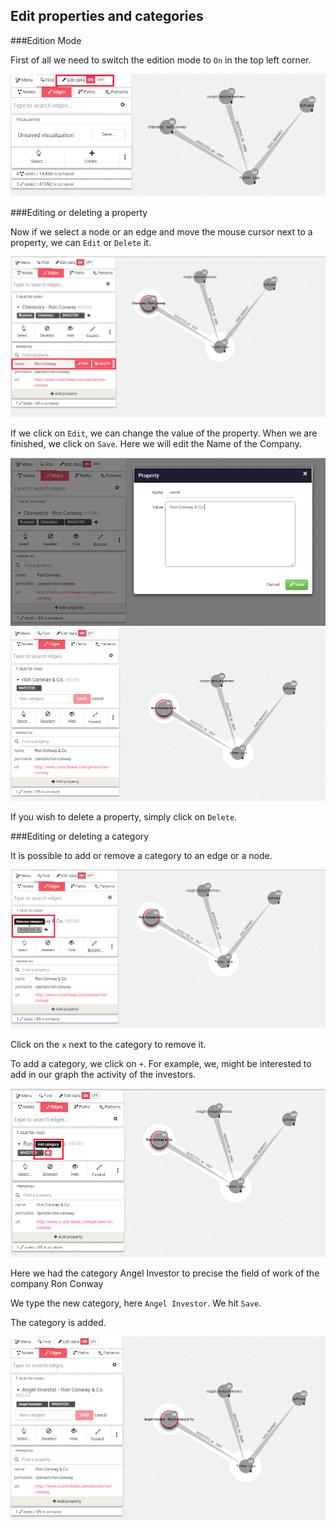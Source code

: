 
## Edit properties and categories

###Edition Mode

First of all we need to switch the edition mode to ```On``` in the top left corner.

![](OffOn.png)

###Editing or deleting a property

Now if we select a node or an edge and move the mouse cursor next to a property, we can ```Edit``` or ```Delete``` it.

![](EorD.png)

If we click on ```Edit```, we can change the value of the property.
When we are finished, we  click on  ```Save```. Here we will edit the Name of the Company.

![](EditName.png)
![](Nouveau_Nom.png)

If you wish to delete a property, simply click on ```Delete```.

###Editing or deleting a category

It is possible to add or remove a category to an edge or a node.

![](DeleteCat.png)


Click on the ```x``` next to the category to remove it.

To add a category, we click on ```+```. For example, we, might be interested to add in our graph the activity of the investors. 

![](AddCat.png)

Here we had the category Angel Investor to precise the field of work of the company Ron Conway

We type the new category, here  ```Angel Investor```. We hit ```Save```.

The category is added.

![](AngelAdded.png)

